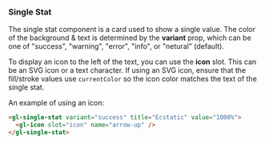 ### Single Stat

The single stat component is a card used to show a single value. The color of the background & text is determined by the **variant** prop, which can be one of "success", "warning", "error", "info", or "netural" (default).

To display an icon to the left of the text, you can use the **icon** slot. This can be an SVG icon or a text character. If using an SVG icon, ensure that the fill/stroke values use `currentColor` so the icon color matches the text of the single stat.

An example of using an icon:

```html
<gl-single-stat variant="success" title="Ecstatic" value="1000%">
  <gl-icon slot="icon" name="arrow-up" />
</gl-single-stat>
```

